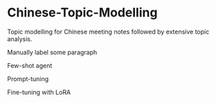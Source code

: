 # Chinese-Topic-Modelling
Topic modelling for Chinese meeting notes followed by extensive topic analysis.

Manually label some paragraph

Few-shot agent

Prompt-tuning

Fine-tuning with LoRA
